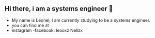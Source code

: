 ## Hi there, i am a systems engineer 👋
- My name is Leonel, I am currently studying to be a systems engineer.
- you can find me at
- instagram 
-facebook: leooxz Nellzx


<!--
**leon4l25/leon4l25** is a ✨ _special_ ✨ repository because its `README.md` (this file) appears on your GitHub profile.

Here are some ideas to get you started:

- 🔭 I’m currently working on ...
- 🌱 I’m currently learning ...
- 👯 I’m looking to collaborate on ...
- 🤔 I’m looking for help with ...
- 💬 Ask me about ...
- 📫 How to reach me: ...
- 😄 Pronouns: ...
- ⚡ Fun fact: ...
-->
